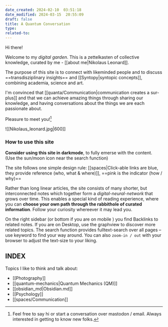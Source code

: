 ```yaml
---
date_created: 2024-02-10  03:51:18
date_modified: 2024-03-15  20:55:09
draft: false
title: A Quantum Conversation
type: 
related-to: 
---
```


Hi there!

Welcome to my *digital garden*.
This is a zettelkasten of collective knowledge, curated by me - [[about me|Nikolaus Leonard]].

The purpose of this site is to connect with likeminded people and to discuss ==transdisziplinary insights== and [[Syntopy|syntopic concepts]], combining academia, science and art.

I'm convinced that [[quanta/Communication|communication creates a sur-plus]] and that we can achieve amazing things through sharing our knowledge, and having conversations about the things we are each passionate about.

Pleasure to meet you![^1]

![[Nikolaus_leonard.jpg|600]]

### How to use this site

**Consider using this site in darkmode**, to fully emerse with the content. (Use the sun/moon icon near the search function)

The site follows one simple design rule:
[[spaces|Click-able links are blue, they provide reference (who, what & where)]], ==pink is the indicator (how / why)==


Rather than long linear articles, the site consists of many shorter, but interconnected notes which together form a *digital-neural-network* that grows over time. 
This enables a special kind of reading experience, where you can **choose your own path through the rabbithole of curated information**. Follow your curiosity whereever it may lead you.

On the right sidebar (or bottom if you are on mobile ) you find Backlinks to related notes. If you are on Desktop, use the graphview to discover more related topics. The search function provides fulltext-search over all pages – use keyword to find your way around.
You can also `zoom-in / out` with your browser to adjust the text-size to your liking.




## INDEX 
Topics I like to think and talk about:

- [[Photography]]
- [[quantum-mechanics|Quantum Mechanics (QM)]]
- [[obsidian_md|Obsidian.md]]
- [[Psychology]]
- [[spaces/Communication]]






[^1]: Feel free to say hi or start a conversation over mastodon / email. Always interested in getting to know new folks.
